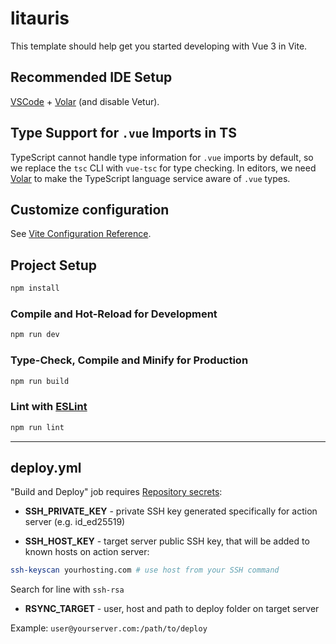 # litauris

This template should help get you started developing with Vue 3 in Vite.

## Recommended IDE Setup

[VSCode](https://code.visualstudio.com/) + [Volar](https://marketplace.visualstudio.com/items?itemName=Vue.volar) (and disable Vetur).

## Type Support for `.vue` Imports in TS

TypeScript cannot handle type information for `.vue` imports by default, so we replace the `tsc` CLI with `vue-tsc` for type checking. In editors, we need [Volar](https://marketplace.visualstudio.com/items?itemName=Vue.volar) to make the TypeScript language service aware of `.vue` types.

## Customize configuration

See [Vite Configuration Reference](https://vite.dev/config/).

## Project Setup

```sh
npm install
```

### Compile and Hot-Reload for Development

```sh
npm run dev
```

### Type-Check, Compile and Minify for Production

```sh
npm run build
```

### Lint with [ESLint](https://eslint.org/)

```sh
npm run lint
```

---

## deploy.yml

"Build and Deploy" job requires [Repository secrets](https://github.com/litauris/litauris-landing/settings/secrets/actions):

- **SSH_PRIVATE_KEY** - private SSH key generated specifically for action server (e.g. id_ed25519)

- **SSH_HOST_KEY** - target server public SSH key, that will be added to known hosts on action server:

```bash
ssh-keyscan yourhosting.com # use host from your SSH command
```

Search for line with `ssh-rsa`

- **RSYNC_TARGET** - user, host and path to deploy folder on target server

Example: `user@yourserver.com:/path/to/deploy`
